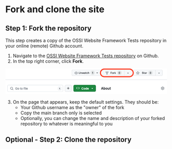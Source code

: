 # Fork and clone the site

##  Step 1: Fork the repository

This step creates a copy of the OSSI Website Framework Tests repository in your online (remote) Github account.

1. Navigate to the [OSSI Website Framework Tests repository](https://github.com/allison-truhlar/ossi-website-framework-tests) on Github.
1. In the top right corner, click **Fork**.

![fork-repository](/assets/fork-repository.png)

3. On the page that appears, keep the default settings. They should be:
    - Your Github username as the "owner" of the fork
    - Copy the main branch only is selected
    - Optionally, you can change the name and description of your forked repository to whatever is meaningful to you

## Optional - Step 2: Clone the repository